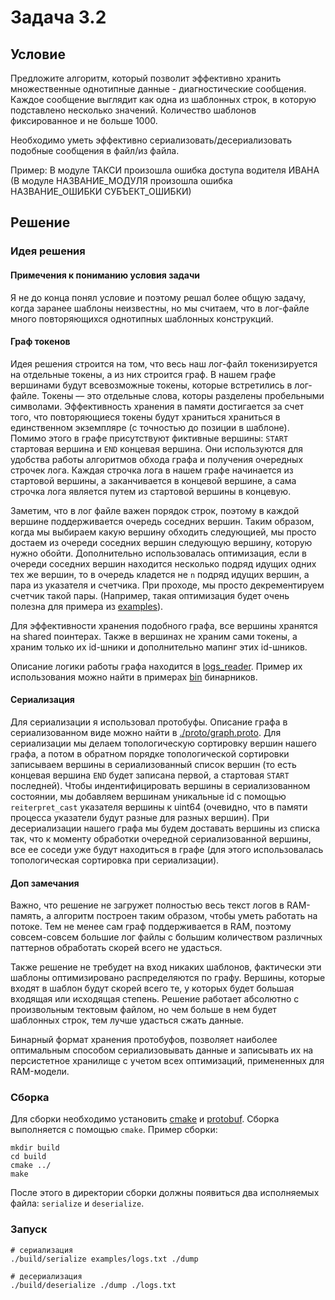 # Задача 3.2

## Условие

Предложите алгоритм, который позволит эффективно хранить множественные однотипные данные - диагностические сообщения. Каждое сообщение выглядит как одна из шаблонных строк, в которую подставлено несколько значений. Количество шаблонов фиксированное и не больше 1000.

Необходимо уметь эффективно сериализовать/десериализовать подобные сообщения в файл/из файла.

Пример: В модуле ТАКСИ произошла ошибка доступа водителя ИВАНА (В модуле НАЗВАНИЕ_МОДУЛЯ произошла ошибка НАЗВАНИЕ_ОШИБКИ СУБЪЕКТ_ОШИБКИ)

## Решение

### Идея решения

#### Примечения к пониманию условия задачи

Я не до конца понял условие и поэтому решал более общую задачу, когда заранее шаблоны неизвестны, но мы считаем, что в 
лог-файле много повторяющихся однотипных шаблонных конструкций.

#### Граф токенов

Идея решения строится на том, что весь наш лог-файл токенизируется на отдельные токены, а из них строится граф. 
В нашем графе вершинами будут всевозможные токены, которые встретились в лог-файле. 
Токены –– это отдельные слова, которы разделены пробельными символами.
Эффективность хранения в памяти достигается за счет того, что повторяющиеся токены будут храниться храниться в единственном экземпляре
(с точностью до позиции в шаблоне). 
Помимо этого в графе присутствуют фиктивные вершины: `START` стартовая вершина и `END` концевая вершина.
Они используются для удобства работы алгоритмов обхода графа и получения очередных строчек лога.
Каждая строчка лога в нашем графе начинается из стартовой вершины, а заканчивается в концевой
вершине, а сама строчка лога является путем из стартовой вершины в концевую.

Заметим, что в лог файле важен порядок строк, поэтому в каждой вершине поддерживается очередь соседних вершин.
Таким образом, когда мы выбираем какую вершину обходить следующией, мы просто достаем из очереди соседних вершин следующую вершину, 
которую нужно обойти.
Дополнительно использовалась оптимизация, если в очереди соседних вершин находится несколько подряд идущих одних тех же вершин, то
в очередь кладется не `n` подряд идущих вершин, а пара из указателя и счетчика. При проходе, мы просто декрементируем
счетчик такой пары.
(Например, такая оптимизация будет очень полезна для примера из [examples](./examples/logs.txt)).

Для эффективности хранения подобного графа, все вершины хранятся на shared поинтерах. Также в вершинах не храним сами токены, 
а храним только их id-шники и дополнительно мапинг этих id-шников.

Описание логики работы графа находится в [logs_reader](./logs_reader/logs_graph.h).
Пример их использования можно найти в примерах [bin](./bin) бинарников.

#### Сериализация

Для сериализации я использовал протобуфы. Описание графа в сериализованном виде можно найти в [./proto/graph.proto](./proto/graph.proto).
Для сериализации мы делаем топологическую сортировку вершин нашего графа, а потом в обратном порядке топологической сортировки записываем
вершины в сериализованный список вершин (то есть концевая вершина `END` будет записана первой, а стартовая `START` последней).
Чтобы индентифицировать вершины в сериализованном состоянии, мы добавляем вершинам уникальные id с помощью `reiterpret_cast` указателя вершины к uint64 
(очевидно, что в памяти процесса указатели будут разные для разных вершин). При десериализации нашего графа мы будем доставать вершины из списка 
так, что к моменту обработки очередной сериализованной вершины, все ее соседи уже будут находиться в графе (для этого использовалась
топологическая сортировка при сериализации).

#### Доп замечания

Важно, что решение не загружет полностью весь текст логов в RAM-память, а алгоритм построен таким образом, чтобы уметь работать на потоке.
Тем не менее сам граф поддерживается в RAM, поэтому совсем-совсем большие лог файлы с большим количеством различных паттернов
обработать скорей всего не удасться. 

Также решение не требудет на вход никаких шаблонов, фактически эти шаблоны оптимизировано распределяются по графу.
Вершины, которые входят в шаблон будут скорей всего те, у которых будет большая входящая или исходящая степень. 
Решение работает абсолютно с произвольным тектовым файлом, но чем больше в нем будет шаблонных строк, тем лучше удасться сжать данные.

Бинарный формат хранения протобуфов, позволяет наиболее оптимальным способом сериализовывать данные и записывать их на 
персистетное хранилище с учетом всех оптимизаций, примененных для RAM-модели.

### Сборка

Для сборки необходимо установить [cmake](https://cmake.org/) и [protobuf](https://github.com/protocolbuffers/protobuf).
Сборка выполняется с помощью `cmake`. Пример сборки:

```
mkdir build
cd build 
cmake ../
make
```

После этого в директории сборки должны появиться два исполняемых файла: `serialize` и `deserialize`.

### Запуск

```
# сериализация
./build/serialize examples/logs.txt ./dump 

# десериализация
./build/deserialize ./dump ./logs.txt
```
